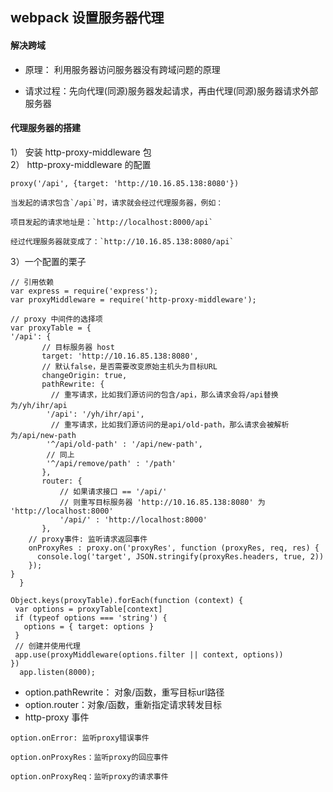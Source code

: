## webpack 设置服务器代理
#### 解决跨域  
- 原理： 利用服务器访问服务器没有跨域问题的原理

- 请求过程：先向代理(同源)服务器发起请求，再由代理(同源)服务器请求外部服务器

#### 代理服务器的搭建
1） 安装 http-proxy-middleware 包  
2） http-proxy-middleware 的配置
```
proxy('/api', {target: 'http://10.16.85.138:8080'})

当发起的请求包含`/api`时，请求就会经过代理服务器，例如：

项目发起的请求地址是：`http://localhost:8000/api`

经过代理服务器就变成了：`http://10.16.85.138:8080/api`

```
3）一个配置的栗子
```
// 引用依赖
var express = require('express');
var proxyMiddleware = require('http-proxy-middleware');

// proxy 中间件的选择项
var proxyTable = {
'/api': {
       // 目标服务器 host
       target: 'http://10.16.85.138:8080', 
       // 默认false，是否需要改变原始主机头为目标URL
       changeOrigin: true, 
       pathRewrite: {
         // 重写请求，比如我们源访问的包含/api，那么请求会将/api替换为/yh/ihr/api
        '/api': '/yh/ihr/api', 
         // 重写请求，比如我们源访问的是api/old-path，那么请求会被解析为/api/new-path
        '^/api/old-path' : '/api/new-path',  
        // 同上
        '^/api/remove/path' : '/path'
       },
       router: {
           // 如果请求接口 == '/api/'
           // 则重写目标服务器 'http://10.16.85.138:8080' 为 'http://localhost:8000'
           '/api/' : 'http://localhost:8000'
       },
    // proxy事件: 监听请求返回事件
    onProxyRes : proxy.on('proxyRes', function (proxyRes, req, res) {
      console.log('target', JSON.stringify(proxyRes.headers, true, 2))
    });
}
  }

Object.keys(proxyTable).forEach(function (context) {
 var options = proxyTable[context]
 if (typeof options === 'string') {
   options = { target: options }
 }
 // 创建并使用代理
 app.use(proxyMiddleware(options.filter || context, options))
})
  app.listen(8000);
```
- option.pathRewrite： 对象/函数，重写目标url路径
- option.router：对象/函数，重新指定请求转发目标
- http-proxy 事件
 ```
 option.onError: 监听proxy错误事件
 
 option.onProxyRes：监听proxy的回应事件
 
 option.onProxyReq：监听proxy的请求事件
```

